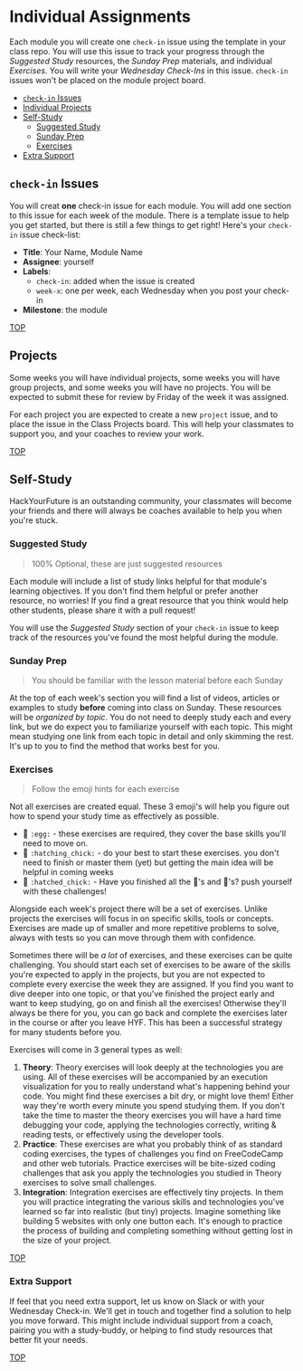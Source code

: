 # Individual Assignments

Each module you will create one `check-in` issue using the template in your class repo. You will use this issue to track your progress through the _Suggested Study_ resources, the _Sunday Prep_ materials, and individual _Exercises_. You will write your _Wednesday Check-Ins_ in this issue. `check-in` issues won't be placed on the module project board.

- [`check-in` Issues](individual-assignments.md#individual-issues)
- [Individual Projects](individual-assignments.md#individual-projects)
- [Self-Study](individual-assignments.md#self-study)
  - [Suggested Study](individual-assignments.md#suggested-study)
  - [Sunday Prep](individual-assignments.md#sunday-prep)
  - [Exercises](individual-assignments.md#exercises)
- [Extra Support](individual-assignments.md#extra-support)

## `check-in` Issues

You will creat **one** check-in issue for each module. You will add one section to this issue for each week of the module. There is a template issue to help you get started, but there is still a few things to get right! Here's your `check-in` issue check-list:

- **Title**: Your Name, Module Name
- **Assignee**: yourself
- **Labels**:
  - `check-in`: added when the issue is created
  - `week-x`: one per week, each Wednesday when you post your check-in
- **Milestone**: the module

[TOP](individual-assignments.md#individual-assignments)

## Projects

Some weeks you will have individual projects, some weeks you will have group projects, and some weeks you will have no projects. You will be expected to submit these for review by Friday of the week it was assigned.

For each project you are expected to create a new `project` issue, and to place the issue in the Class Projects board. This will help your classmates to support you, and your coaches to review your work.

[TOP](individual-assignments.md#individual-assignments)

## Self-Study

HackYourFuture is an outstanding community, your classmates will become your friends and there will always be coaches available to help you when you're stuck.

### Suggested Study

> 100% Optional, these are just suggested resources

Each module will include a list of study links helpful for that module's learning objectives. If you don't find them helpful or prefer another resource, no worries! If you find a great resource that you think would help other students, please share it with a pull request!

You will use the _Suggested Study_ section of your `check-in` issue to keep track of the resources you've found the most helpful during the module.

### Sunday Prep

> You should be familiar with the lesson material before each Sunday

At the top of each week's section you will find a list of videos, articles or examples to study **before** coming into class on Sunday. These resources will be _organized by topic_. You do not need to deeply study each and every link, but we do expect you to familiarize yourself with each topic. This might mean studying one link from each topic in detail and only skimming the rest. It's up to you to find the method that works best for you.

### Exercises

> Follow the emoji hints for each exercise

Not all exercises are created equal. These 3 emoji's will help you figure out how to spend your study time as effectively as possible.

- 🥚 `:egg:` - these exercises are required, they cover the base skills you'll need to move on.
- 🐣 `:hatching_chick:` - do your best to start these exercises. you don't need to finish or master them \(yet\) but getting the main idea will be helpful in coming weeks
- 🐥 `:hatched_chick:` - Have you finished all the 🥚's and 🐣's? push yourself with these challenges!

Alongside each week's project there will be a set of exercises. Unlike projects the exercises will focus in on specific skills, tools or concepts. Exercises are made up of smaller and more repetitive problems to solve, always with tests so you can move through them with confidence.

Sometimes there will be _a lot_ of exercises, and these exercises can be quite challenging. You should start each set of exercises to be aware of the skills you're expected to apply in the projects, but you are not expected to complete every exercise the week they are assigned. If you find you want to dive deeper into one topic, or that you've finished the project early and want to keep studying, go on and finish all the exercises! Otherwise they'll always be there for you, you can go back and complete the exercises later in the course or after you leave HYF. This has been a successful strategy for many students before you.

Exercises will come in 3 general types as well:

1. **Theory**: Theory exercises will look deeply at the technologies you are using. All of these exercises will be accompanied by an execution visualization for you to really understand what's happening behind your code. You might find these exercises a bit dry, or might love them! Either way they're worth every minute you spend studying them. If you don't take the time to master the theory exercises you will have a hard time debugging your code, applying the technologies correctly, writing & reading tests, or effectively using the developer tools.
2. **Practice**: These exercises are what you probably think of as standard coding exercises, the types of challenges you find on FreeCodeCamp and other web tutorials. Practice exercises will be bite-sized coding challenges that ask you apply the technologies you studied in Theory exercises to solve small challenges.
3. **Integration**: Integration exercises are effectively tiny projects. In them you will practice integrating the various skills and technologies you've learned so far into realistic \(but tiny\) projects. Imagine something like building 5 websites with only one button each. It's enough to practice the process of building and completing something without getting lost in the size of your project.

[TOP](individual-assignments.md#individual-assignments)

### Extra Support

If feel that you need extra support, let us know on Slack or with your Wednesday Check-in. We'll get in touch and together find a solution to help you move forward. This might include individual support from a coach, pairing you with a study-buddy, or helping to find study resources that better fit your needs.

[TOP](individual-assignments.md#individual-assignments)
